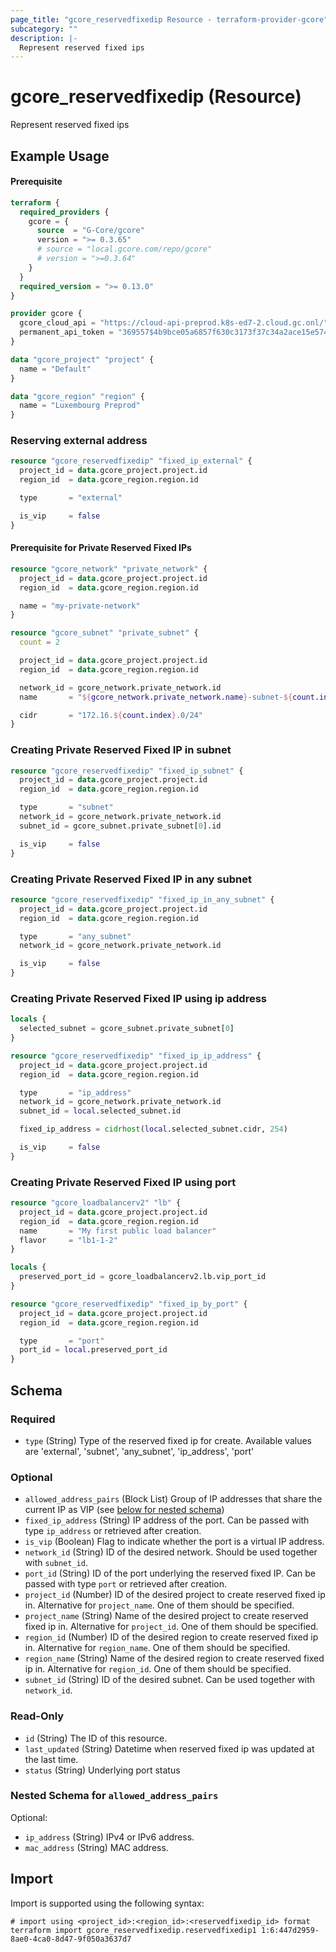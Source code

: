 ```yaml
---
page_title: "gcore_reservedfixedip Resource - terraform-provider-gcore"
subcategory: ""
description: |-
  Represent reserved fixed ips
---
```


# gcore_reservedfixedip (Resource)

Represent reserved fixed ips

## Example Usage

#### Prerequisite

```terraform
terraform {
  required_providers {
    gcore = {
      source  = "G-Core/gcore"
      version = ">= 0.3.65"
      # source = "local.gcore.com/repo/gcore"
      # version = ">=0.3.64"
    }
  }
  required_version = ">= 0.13.0"
}

provider gcore {
  gcore_cloud_api = "https://cloud-api-preprod.k8s-ed7-2.cloud.gc.onl/"
  permanent_api_token = "369557$4b9bce05a6857f630c3173f37c34a2ace15e5741cb667f944a4ad8fc72af1a70f2c41a27666c459dc4121a0646bde3a28efb76d6b4ddecfa587c8a4b245a6530"
}

data "gcore_project" "project" {
  name = "Default"
}

data "gcore_region" "region" {
  name = "Luxembourg Preprod"
}
```

### Reserving external address

```terraform
resource "gcore_reservedfixedip" "fixed_ip_external" {
  project_id = data.gcore_project.project.id
  region_id  = data.gcore_region.region.id

  type       = "external"

  is_vip     = false
}
```

#### Prerequisite for Private Reserved Fixed IPs

```terraform
resource "gcore_network" "private_network" {
  project_id = data.gcore_project.project.id
  region_id  = data.gcore_region.region.id

  name = "my-private-network"
}

resource "gcore_subnet" "private_subnet" {
  count = 2

  project_id = data.gcore_project.project.id
  region_id  = data.gcore_region.region.id

  network_id = gcore_network.private_network.id
  name       = "${gcore_network.private_network.name}-subnet-${count.index}"

  cidr       = "172.16.${count.index}.0/24"
}
```

### Creating Private Reserved Fixed IP in subnet

```terraform
resource "gcore_reservedfixedip" "fixed_ip_subnet" {
  project_id = data.gcore_project.project.id
  region_id  = data.gcore_region.region.id

  type       = "subnet"
  network_id = gcore_network.private_network.id
  subnet_id = gcore_subnet.private_subnet[0].id

  is_vip     = false
}
```

### Creating Private Reserved Fixed IP in any subnet

```terraform
resource "gcore_reservedfixedip" "fixed_ip_in_any_subnet" {
  project_id = data.gcore_project.project.id
  region_id  = data.gcore_region.region.id

  type       = "any_subnet"
  network_id = gcore_network.private_network.id

  is_vip     = false
}
```

### Creating Private Reserved Fixed IP using ip address

```terraform
locals {
  selected_subnet = gcore_subnet.private_subnet[0]
}

resource "gcore_reservedfixedip" "fixed_ip_ip_address" {
  project_id = data.gcore_project.project.id
  region_id  = data.gcore_region.region.id

  type       = "ip_address"
  network_id = gcore_network.private_network.id
  subnet_id = local.selected_subnet.id

  fixed_ip_address = cidrhost(local.selected_subnet.cidr, 254)

  is_vip     = false
}
```

### Creating Private Reserved Fixed IP using port

```terraform
resource "gcore_loadbalancerv2" "lb" {
  project_id = data.gcore_project.project.id
  region_id  = data.gcore_region.region.id
  name       = "My first public load balancer"
  flavor     = "lb1-1-2"
}

locals {
  preserved_port_id = gcore_loadbalancerv2.lb.vip_port_id
}

resource "gcore_reservedfixedip" "fixed_ip_by_port" {
  project_id = data.gcore_project.project.id
  region_id  = data.gcore_region.region.id

  type       = "port"
  port_id = local.preserved_port_id
}
```

<!-- schema generated by tfplugindocs -->
## Schema

### Required

- `type` (String) Type of the reserved fixed ip for create. Available values are 'external', 'subnet', 'any_subnet', 'ip_address', 'port'

### Optional

- `allowed_address_pairs` (Block List) Group of IP addresses that share the current IP as VIP (see [below for nested schema](#nestedblock--allowed_address_pairs))
- `fixed_ip_address` (String) IP address of the port. Can be passed with type `ip_address` or retrieved after creation.
- `is_vip` (Boolean) Flag to indicate whether the port is a virtual IP address.
- `network_id` (String) ID of the desired network. Should be used together with `subnet_id`.
- `port_id` (String) ID of the port underlying the reserved fixed IP. Can be passed with type `port` or retrieved after creation.
- `project_id` (Number) ID of the desired project to create reserved fixed ip in. Alternative for `project_name`. One of them should be specified.
- `project_name` (String) Name of the desired project to create reserved fixed ip in. Alternative for `project_id`. One of them should be specified.
- `region_id` (Number) ID of the desired region to create reserved fixed ip in. Alternative for `region_name`. One of them should be specified.
- `region_name` (String) Name of the desired region to create reserved fixed ip in. Alternative for `region_id`. One of them should be specified.
- `subnet_id` (String) ID of the desired subnet. Can be used together with `network_id`.

### Read-Only

- `id` (String) The ID of this resource.
- `last_updated` (String) Datetime when reserved fixed ip was updated at the last time.
- `status` (String) Underlying port status

<a id="nestedblock--allowed_address_pairs"></a>
### Nested Schema for `allowed_address_pairs`

Optional:

- `ip_address` (String) IPv4 or IPv6 address.
- `mac_address` (String) MAC address.





## Import

Import is supported using the following syntax:

```shell
# import using <project_id>:<region_id>:<reservedfixedip_id> format
terraform import gcore_reservedfixedip.reservedfixedip1 1:6:447d2959-8ae0-4ca0-8d47-9f050a3637d7
```

